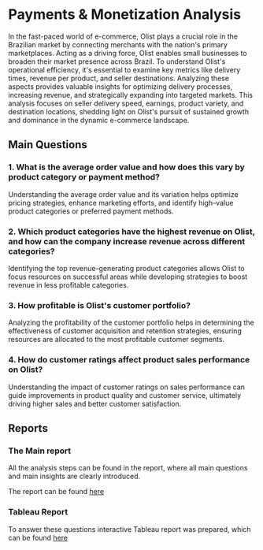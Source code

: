 # Payments & Monetization Analysis
In the fast-paced world of e-commerce, Olist plays a crucial role in the Brazilian market by connecting merchants with the nation's primary marketplaces. Acting as a driving force, Olist enables small businesses to broaden their market presence across Brazil. To understand Olist's operational efficiency, it's essential to examine key metrics like delivery times, revenue per product, and seller destinations. Analyzing these aspects provides valuable insights for optimizing delivery processes, increasing revenue, and strategically expanding into targeted markets. This analysis focuses on seller delivery speed, earnings, product variety, and destination locations, shedding light on Olist's pursuit of sustained growth and dominance in the dynamic e-commerce landscape.

## Main Questions 

### 1. What is the average order value and how does this vary by product category or payment method?
Understanding the average order value and its variation helps optimize pricing strategies, enhance marketing efforts, and identify high-value product categories or preferred payment methods.

### 2. Which product categories have the highest revenue on Olist, and how can the company increase revenue across different categories?
Identifying the top revenue-generating product categories allows Olist to focus resources on successful areas while developing strategies to boost revenue in less profitable categories.

### 3. How profitable is Olist's customer portfolio?
Analyzing the profitability of the customer portfolio helps in determining the effectiveness of customer acquisition and retention strategies, ensuring resources are allocated to the most profitable customer segments.

### 4. How do customer ratings affect product sales performance on Olist?
Understanding the impact of customer ratings on sales performance can guide improvements in product quality and customer service, ultimately driving higher sales and better customer satisfaction.

## Reports

### The Main report

All the analysis steps can be found in the report, where all main questions and main insights are clearly introduced.

The report can be found [here]()

### Tableau Report

To answer these questions interactive Tableau report was prepared, which can be found [here](https://lookerstudio.google.com/u/0/reporting/dc499b1c-8559-448e-a227-8761c6288e4c/page/p_tphw12h3dd)


